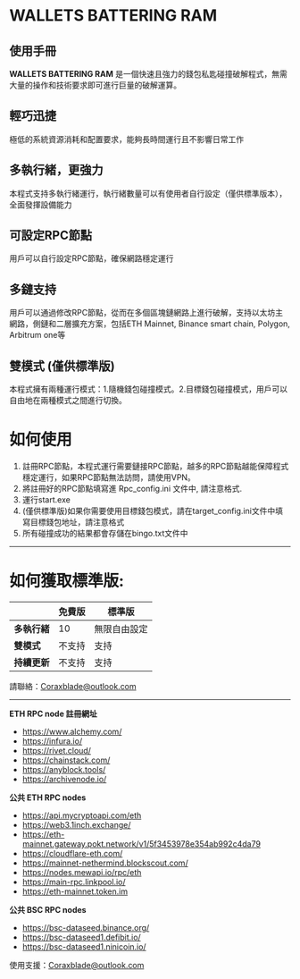 # WALLETS BATTERING RAM  #
使用手冊
----------

**WALLETS BATTERING RAM** 是一個快速且強力的錢包私匙碰撞破解程式，無需大量的操作和技術要求即可進行巨量的破解運算。


## 輕巧迅捷 ##
極低的系統資源消耗和配置要求，能夠長時間運行且不影響日常工作


## 多執行緒，更強力 ##
本程式支持多執行緒運行，執行緒數量可以有使用者自行設定（僅供標準版本），全面發揮設備能力


## 可設定RPC節點 ##
用戶可以自行設定RPC節點，確保網路穩定運行


## 多鏈支持 ##
用戶可以通過修改RPC節點，從而在多個區塊鏈網路上進行破解，支持以太坊主網路，側鏈和二層擴充方案，包括ETH Mainnet, Binance smart chain, Polygon, Arbitrum one等


## 雙模式 (僅供標準版) ##
本程式擁有兩種運行模式：1.隨機錢包碰撞模式。2.目標錢包碰撞模式，用戶可以自由地在兩種模式之間進行切換。



# 如何使用 #

1. 註冊RPC節點，本程式運行需要鏈接RPC節點，越多的RPC節點越能保障程式穩定運行，如果RPC節點無法訪問，請使用VPN。
2. 將註冊好的RPC節點填寫進 Rpc_config.ini 文件中, 請注意格式.
3. 運行start.exe
4. (僅供標準版)如果你需要使用目標錢包模式，請在target_config.ini文件中填寫目標錢包地址，請注意格式
5. 所有碰撞成功的結果都會存儲在bingo.txt文件中

-----------------------------------------


# 如何獲取標準版: #
|          | **免費版** | **標準版** |
|----------|---------|---------|
| **多執行緒** | 10      | 無限自由設定  |
| **雙模式**  | 不支持     | 支持      |
| **持續更新** | 不支持     | 支持      |


請聯絡：Coraxblade@outlook.com

----------


**ETH RPC node 註冊網址**

- https://www.alchemy.com/
- https://infura.io/
- https://rivet.cloud/
- https://chainstack.com/
- https://anyblock.tools/
- https://archivenode.io/

**公共 ETH RPC nodes**

- https://api.mycryptoapi.com/eth
- https://web3.1inch.exchange/
- https://eth-mainnet.gateway.pokt.network/v1/5f3453978e354ab992c4da79
- https://cloudflare-eth.com/
- https://mainnet-nethermind.blockscout.com/
- https://nodes.mewapi.io/rpc/eth
- https://main-rpc.linkpool.io/
- https://eth-mainnet.token.im


**公共 BSC RPC nodes**

- https://bsc-dataseed.binance.org/ 
- https://bsc-dataseed1.defibit.io/ 
- https://bsc-dataseed1.ninicoin.io/


使用支援：Coraxblade@outlook.com
